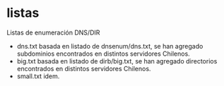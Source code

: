 # listas
Listas de enumeración DNS/DIR

* dns.txt basada en listado de dnsenum/dns.txt, se han agregado subdominios encontrados en distintos servidores Chilenos.
* big.txt basada en listado de dirb/big.txt, se han agregado directorios encontrados en distintos servidores Chilenos.
* small.txt idem.
